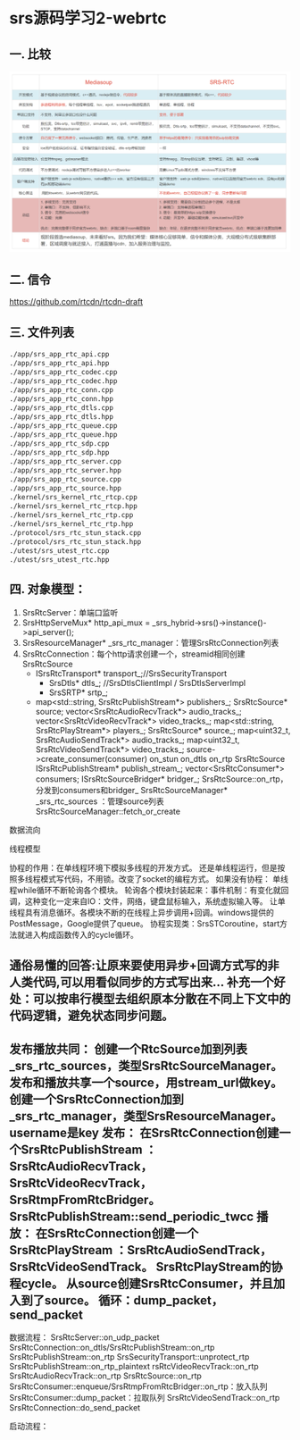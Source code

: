 # srs源码学习2-webrtc

## 一. 比较
![](.images/ece2a5d6.png)

## 二. 信令
https://github.com/rtcdn/rtcdn-draft

## 三. 文件列表
```
./app/srs_app_rtc_api.cpp
./app/srs_app_rtc_api.hpp
./app/srs_app_rtc_codec.cpp
./app/srs_app_rtc_codec.hpp
./app/srs_app_rtc_conn.cpp
./app/srs_app_rtc_conn.hpp
./app/srs_app_rtc_dtls.cpp
./app/srs_app_rtc_dtls.hpp
./app/srs_app_rtc_queue.cpp
./app/srs_app_rtc_queue.hpp
./app/srs_app_rtc_sdp.cpp
./app/srs_app_rtc_sdp.hpp
./app/srs_app_rtc_server.cpp
./app/srs_app_rtc_server.hpp
./app/srs_app_rtc_source.cpp
./app/srs_app_rtc_source.hpp
./kernel/srs_kernel_rtc_rtcp.cpp
./kernel/srs_kernel_rtc_rtcp.hpp
./kernel/srs_kernel_rtc_rtp.cpp
./kernel/srs_kernel_rtc_rtp.hpp
./protocol/srs_rtc_stun_stack.cpp
./protocol/srs_rtc_stun_stack.hpp
./utest/srs_utest_rtc.cpp
./utest/srs_utest_rtc.hpp
```
## 四. 对象模型：
1. SrsRtcServer：单端口监听
2. SrsHttpServeMux* http_api_mux = _srs_hybrid->srs()->instance()->api_server();
3. SrsResourceManager* _srs_rtc_manager：管理SrsRtcConnection列表
4. SrsRtcConnection：每个http请求创建一个，streamid相同创建SrsRtcSource
   - ISrsRtcTransport* transport_;//SrsSecurityTransport
      - SrsDtls* dtls_; //SrsDtlsClientImpl / SrsDtlsServerImpl
      - SrsSRTP* srtp_;
   - map<std::string, SrsRtcPublishStream*> publishers_;
SrsRtcSource* source;
vector<SrsRtcAudioRecvTrack*> audio_tracks_;
vector<SrsRtcVideoRecvTrack*> video_tracks_;
map<std::string, SrsRtcPlayStream*> players_;
SrsRtcSource* source_;
map<uint32_t, SrsRtcAudioSendTrack*> audio_tracks_;
map<uint32_t, SrsRtcVideoSendTrack*> video_tracks_;
source->create_consumer(consumer)
on_stun
on_dtls
on_rtp
SrsRtcSource
ISrsRtcPublishStream* publish_stream_;
vector<SrsRtcConsumer*> consumers;
ISrsRtcSourceBridger* bridger_;
SrsRtcSource::on_rtp，分发到consumers和bridger_
SrsRtcSourceManager* _srs_rtc_sources ：管理source列表
SrsRtcSourceManager::fetch_or_create

数据流向

线程模型

协程的作用：在单线程环境下模拟多线程的开发方式。
还是单线程运行，但是按照多线程模式写代码，不用锁。改变了socket的编程方式。
如果没有协程：
单线程while循环不断轮询各个模块。
轮询各个模块封装起来：事件机制：有变化就回调，这种变化一定来自IO：文件，网络，键盘鼠标输入，系统虚拟输入等。
让单线程具有消息循环。各模块不断的在线程上异步调用+回调。windows提供的PostMessage，Google提供了queue。
协程实现类：SrsSTCoroutine，start方法就进入构成函数传入的cycle循环。

通俗易懂的回答:让原来要使用异步+回调方式写的非人类代码,可以用看似同步的方式写出来...
补充一个好处：可以按串行模型去组织原本分散在不同上下文中的代码逻辑，避免状态同步问题。
--------------------------------------------------------------------------------
发布播放共同：
创建一个RtcSource加到列表_srs_rtc_sources，类型SrsRtcSourceManager。发布和播放共享一个source，用stream_url做key。
创建一个SrsRtcConnection加到_srs_rtc_manager，类型SrsResourceManager。 username是key
发布：
在SrsRtcConnection创建一个SrsRtcPublishStream ：SrsRtcAudioRecvTrack，SrsRtcVideoRecvTrack，SrsRtmpFromRtcBridger。
SrsRtcPublishStream::send_periodic_twcc
播放：
在SrsRtcConnection创建一个SrsRtcPlayStream ：SrsRtcAudioSendTrack，SrsRtcVideoSendTrack。
SrsRtcPlayStream的协程cycle。
从source创建SrsRtcConsumer，并且加入到了source。
循环：dump_packet，send_packet
--------------------------------------------------------------------------------
数据流程：
SrsRtcServer::on_udp_packet
SrsRtcConnection::on_dtls/SrsRtcPublishStream::on_rtp
SrsRtcPublishStream::on_rtp
SrsSecurityTransport::unprotect_rtp
SrsRtcPublishStream::on_rtp_plaintext
rsRtcVideoRecvTrack::on_rtp
SrsRtcAudioRecvTrack::on_rtp
SrsRtcSource::on_rtp
SrsRtcConsumer::enqueue/SrsRtmpFromRtcBridger::on_rtp：放入队列
SrsRtcConsumer::dump_packet：拉取队列
SrsRtcVideoSendTrack::on_rtp
SrsRtcConnection::do_send_packet

启动流程：





